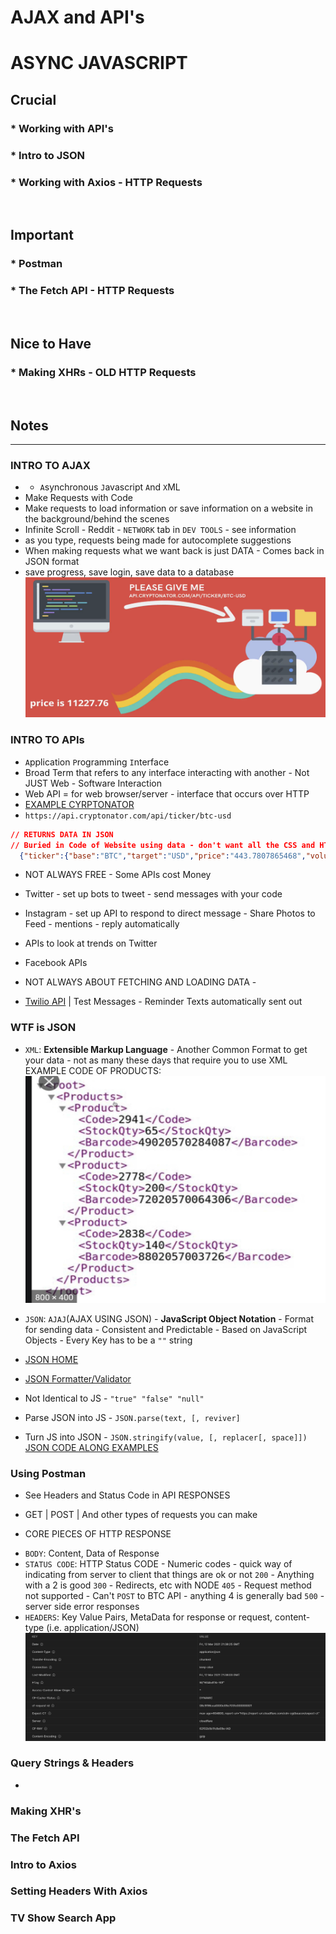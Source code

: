 # AJAX and API's

# ASYNC JAVASCRIPT

## Crucial 

### * Working with API's
### * Intro to JSON
### * Working with Axios - HTTP Requests

<br>

## Important 

### * Postman
### * The Fetch API - HTTP Requests

<br>

## Nice to Have

### * Making XHRs - OLD HTTP Requests


<br>

## Notes

<hr>

### INTRO TO AJAX
- - `A`synchronous `J`avascript `A`nd `X`ML
- Make Requests with Code
- Make requests to load information or save information on a website in the background/behind the scenes
- Infinite Scroll - Reddit - `NETWORK` tab in `DEV TOOLS` - see information
- as you type, requests being made for autocomplete suggestions
- When making requests what we want back is just DATA - Comes back in JSON format
- save progress, save login, save data to a database
![Sample Ajax Call to get price of BTC](assets/ajax.png)

### INTRO TO APIs
- `A`pplication `P`rogramming `I`nterface 
- Broad Term that refers to any interface interacting with another - Not JUST Web - Software Interaction
- Web API = for web browser/server - interface that occurs over HTTP
- [EXAMPLE CYRPTONATOR](https://www.cryptonator.com/api)
- `https://api.cryptonator.com/api/ticker/btc-usd`
```json
// RETURNS DATA IN JSON
// Buried in Code of Website using data - don't want all the CSS and HTML - Just DATA - JSON
  {"ticker":{"base":"BTC","target":"USD","price":"443.7807865468","volume":"31720.1493969300","change":"0.3766203596"},"timestamp":1399490941,"success":true,"error":""}
```

- NOT ALWAYS FREE - Some APIs cost Money
- Twitter - set up bots to tweet - send messages with your code
- Instagram - set up API to respond to direct message - Share Photos to Feed - mentions - reply automatically
- APIs to look at trends on Twitter
- Facebook APIs 

- NOT ALWAYS ABOUT FETCHING AND LOADING DATA - 

- [Twilio API](https://www.twilio.com/pricing) | Test Messages - Reminder Texts automatically sent out 


### WTF is JSON
- `XML`: **Extensible Markup Language** - Another Common Format to get your data - not as many these days that require you to use XML
EXAMPLE CODE OF PRODUCTS:
![XML FORMAT EXAMPLE](assets/xml.png) 

- `JSON`: `AJAJ`(AJAX USING JSON) - **JavaScript Object Notation** - Format for sending data - Consistent and Predictable - Based on JavaScript Objects - Every Key has to be a `""` string
- [JSON HOME](https://www.json.org/json-en.html)
- [JSON Formatter/Validator](https://jsonformatter.curiousconcept.com/)
- Not Identical to JS - `"true" "false" "null"`
- Parse JSON into JS - `JSON.parse(text, [, reviver]`
- Turn JS into JSON - `JSON.stringify(value, [, replacer[, space]])`
[JSON CODE ALONG EXAMPLES](02_JSON/app.js)

### Using Postman
- See Headers and Status Code in API RESPONSES
- GET | POST | And other types of requests you can make

- CORE PIECES OF HTTP RESPONSE
* `BODY`: Content, Data of Response
* `STATUS CODE`: HTTP Status CODE - Numeric codes - quick way of indicating from server to client that things are ok or not
`200` - Anything with a 2 is good
`300` - Redirects, etc with NODE
`405` - Request method not supported - Can't `POST` to BTC API - anything 4 is generally bad
`500` - server side error responses
* `HEADERS`: Key Value Pairs, MetaData for response or request, content-type (i.e. application/JSON)
![HEADERS EXAMPLE](assets/postman.png)

### Query Strings & Headers
  - 

### Making XHR's

### The Fetch API

### Intro to Axios

### Setting Headers With Axios

### TV Show Search App

